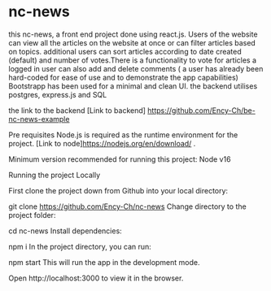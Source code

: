 # nc-news

this nc-news, a front end project done using react.js. Users of the website can view all the articles on the website at once or can filter articles based on topics.
additional users can sort articles according to date created (default) and number of votes.There is a functionality to vote for articles
a logged in user can also add and delete comments ( a user has already been hard-coded for ease of use and to demonstrate the app capabilities) 
Bootstrapp has been used for a minimal and clean UI.
the backend utilises postgres, express.js and SQL

the link to the backend [Link to backend] https://github.com/Ency-Ch/be-nc-news-example

Pre requisites
Node.js is required as the runtime environment for the project. [Link to node]https://nodejs.org/en/download/ .

Minimum version recommended for running this project: Node v16


Running the project Locally 

First clone the project down from Github into your local directory:

git clone https://github.com/Ency-Ch/nc-news
Change directory to the project folder:

cd nc-news
Install dependencies:

npm i
In the project directory, you can run:

npm start
This will run the app in the development mode.

Open http://localhost:3000 to view it in the browser.


